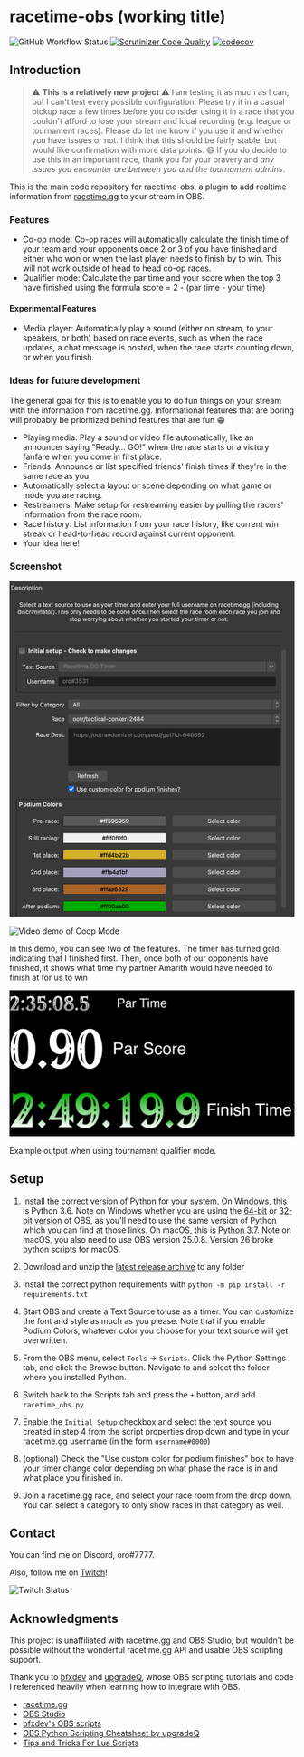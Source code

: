 # racetime-obs (working title)

![GitHub Workflow Status](https://img.shields.io/github/workflow/status/ssbm-oro/racetime-obs/test-build) [![Scrutinizer Code Quality](https://scrutinizer-ci.com/g/ssbm-oro/racetime-obs/badges/quality-score.png?b=master)](https://scrutinizer-ci.com/g/ssbm-oro/racetime-obs/?branch=master) [![codecov](https://codecov.io/gh/ssbm-oro/racetime-obs/branch/master/graph/badge.svg?token=UOGW4FNM8J)](https://codecov.io/gh/ssbm-oro/racetime-obs)

## Introduction

> :warning: **This is a relatively new project** :warning: I am testing it as much as I can, but I can't test every possible configuration. Please try it in a casual pickup race a few times before you consider using it in a race that you couldn't afford to lose your stream and local recording (e.g. league or tournament races). Please do let me know if you use it and whether you have issues or not. I think that this should be fairly stable, but I would like confirmation with more data points. :smile: If you do decide to use this in an important race, thank you for your bravery and *any issues you encounter are between you and the tournament admins*.

This is the main code repository for racetime-obs, a plugin to add realtime information from [racetime.gg](https://racetime.gg) to your stream in OBS.

### Features

* Co-op mode: Co-op races will automatically calculate the finish time of your team and your opponents once 2 or 3 of you have finished and either who won or when the last player needs to finish by to win. This will not work outside of head to head co-op races.
* Qualifier mode: Calculate the par time and your score when the top 3 have finished using the formula score = 2 - (par time - your time)

#### Experimental Features

* Media player: Automatically play a sound (either on stream, to your speakers, or both) based on race events, such as when the race updates, a chat message is posted, when the race starts counting down, or when you finish.

### Ideas for future development

The general goal for this is to enable you to do fun things on your stream with the information from racetime.gg. Informational features that are boring will probably be prioritized behind features that are fun :grin:

* Playing media: Play a sound or video file automatically, like an announcer saying "Ready... GO!" when the race starts or a victory fanfare when you come in first place.
* Friends: Announce or list specified friends' finish times if they're in the same race as you.
* Automatically select a layout or scene depending on what game or mode you are racing.
* Restreamers: Make setup for restreaming easier by pulling the racers' information from the race room.
* Race history: List information from your race history, like current win streak or head-to-head record against current opponent.
* Your idea here!

### Screenshot

![Screenshot of Settings](/img/Screenshot1.png)

![Video demo of Coop Mode](/img/coop_demo.gif)

In this demo, you can see two of the features. The timer has turned gold, indicating that I finished first. Then, once both of our opponents have finished, it shows what time my partner Amarith would have needed to finish at for us to win

![Example of Tournament Qualifier Mode](/img/Screenshot2.png)

Example output when using tournament qualifier mode.

## Setup

1) Install the correct version of Python for your system. On Windows, this is Python 3.6. Note on Windows whether you are using the [64-bit](https://www.python.org/ftp/python/3.6.8/python-3.6.8-amd64.exe) or [32-bit version](https://www.python.org/ftp/python/3.6.8/python-3.6.8.exe) of OBS, as you'll need to use the same version of Python which you can find at those links. On macOS, this is [Python 3.7](https://www.python.org/ftp/python/3.7.9/python-3.7.9-macosx10.9.pkg). Note on macOS, you also need to use OBS version 25.0.8. Version 26 broke python scripts for macOS.

2) Download and unzip the [latest release archive](https://github.com/ssbm-oro/racetime-obs/releases/latest/) to any folder

3) Install the correct python requirements with `python -m pip install -r requirements.txt`

4) Start OBS and create a Text Source to use as a timer. You can customize the font and style as much as you please. Note that if you enable Podium Colors, whatever color you choose for your text source will get overwritten.

5) From the OBS menu, select `Tools` -> `Scripts`. Click the Python Settings tab, and click the Browse button. Navigate to and select the folder where you installed Python.

6) Switch back to the Scripts tab and press the `+` button, and add `racetime_obs.py`

7) Enable the `Initial Setup` checkbox and select the text source you created in step 4 from the script properties drop down and type in your racetime.gg username (in the form `username#0000`)

8) (optional) Check the "Use custom color for podium finishes" box to have your timer change color depending on what phase the race is in and what place you finished in.

9) Join a racetime.gg race, and select your race room from the drop down. You can select a category to only show races in that category as well.

## Contact

You can find me on Discord, oro#7777.

Also, follow me on [Twitch](https://www.twitch.com/ssbmoro)!

 ![Twitch Status](https://img.shields.io/twitch/status/ssbmoro)

## Acknowledgments

This project is unaffiliated with racetime.gg and OBS Studio, but wouldn't be possible without the wonderful racetime.gg API and usable OBS scripting support.

Thank you to [bfxdev](https://github.com/bfxdev) and [upgradeQ](https://github.com/upgradeQ), whose OBS scripting tutorials and code I referenced heavily when learning how to integrate with OBS.

* [racetime.gg](https://github.com/racetimeGG/racetime-app)
* [OBS Studio](https://github.com/obsproject/obs-studio)
* [bfxdev's OBS scripts](https://github.com/bfxdev/OBS)
* [OBS Python Scripting Cheatsheet by upgradeQ](https://github.com/upgradeQ/OBS-Studio-Python-Scripting-Cheatsheet-obspython-Examples-of-API)
* [Tips and Tricks For Lua Scripts](https://obsproject.com/forum/threads/tips-and-tricks-for-lua-scripts.132256/#post-491262)
